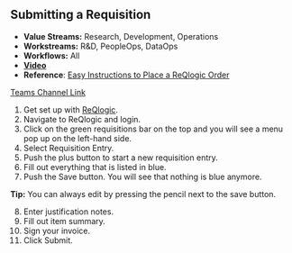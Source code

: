 ## Submitting a Requisition

- **Value Streams:** Research, Development, Operations
- **Workstreams:** R&D, PeopleOps, DataOps
- **Workflows:** All
- [**Video**](https://dvagov.sharepoint.com/sites/teampsd_vha/_layouts/15/stream.aspx?id=%2Fsites%2Fteampsd%5Fvha%2FShared%20Documents%2Ftraining%5Fworkgroup%2FRecordings%2F5%2E5%5Fsubmitting%5Fa%5Frequisition%2D20230119%5F092855%2DMeeting%20Recording%2Emp4)
- **Reference**: [Easy Instructions to Place a ReQlogic Order](https://dvagov.sharepoint.com/:w:/r/sites/teampsd_vha/Shared%20Documents/training_workgroup/EASY%20Instructions%20to%20Place%20a%20ReQlogic%20Order.docx?d=w76905d7c1b5246be9b838ef103a14070&csf=1&web=1&e=I4u0dY)

[Teams Channel Link](https://teams.microsoft.com/l/message/19:d15133fbfb4d4c3a8c81701292b1890d@thread.skype/1674148939525?tenantId=e95f1b23-abaf-45ee-821d-b7ab251ab3bf&groupId=1db500d5-0d01-4254-af42-ad3f78bafacd&parentMessageId=1674148939525&teamName=teampsd_vha&channelName=training_workflow&createdTime=1674148939525&allowXTenantAccess=false)

1. Get set up with [ReQlogic](https://reqlogic.pavir.org/reqlogic).
2. Navigate to ReQlogic and login.
3. Click on the green requisitions bar on the top and you will see a menu pop up on the left-hand side.
4. Select Requisition Entry.
5. Push the plus button to start a new requisition entry.
6. Fill out everything that is listed in blue.
7. Push the Save button. You will see that nothing is blue anymore.

**Tip:** You can always edit by pressing the pencil next to the save button.

8. Enter justification notes.
9. Fill out item summary.
10. Sign your invoice.
11. Click Submit.
